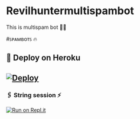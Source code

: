 # Revilhuntermultispambot

This is multispam bot 🤞🤞

#ꜱᴘᴀᴍʙᴏᴛꜱ 🔥


## 🚀 Deploy on Heroku 
[![Deploy](https://www.herokucdn.com/deploy/button.svg)](https://heroku.com/deploy?template=https://github.com/Brutalmaster01/Revilhuntermultispambot)
------------------------------------------------

### 🖇️ String session ⚡

[![Run on Repl.it](https://repl.it/badge/github/REVILMULTISPAMBOT/REVILBOT)](https://replit.com/@REVILMULTISPAM/REVIL-MULTISPAM)
